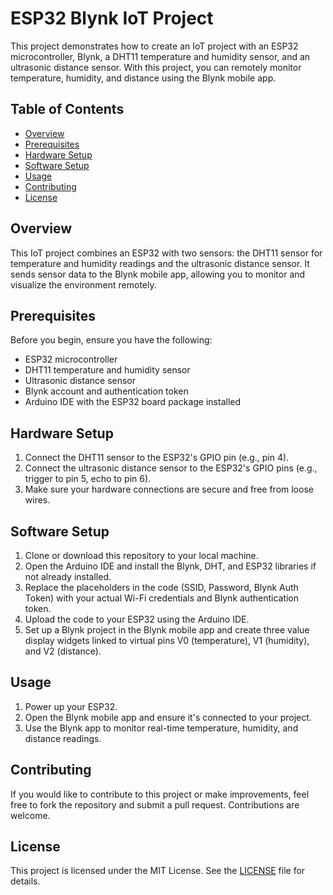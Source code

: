 # ESP32 Blynk IoT Project

This project demonstrates how to create an IoT project with an ESP32 microcontroller, Blynk, a DHT11 temperature and humidity sensor, and an ultrasonic distance sensor. With this project, you can remotely monitor temperature, humidity, and distance using the Blynk mobile app.

## Table of Contents

- [Overview](#overview)
- [Prerequisites](#prerequisites)
- [Hardware Setup](#hardware-setup)
- [Software Setup](#software-setup)
- [Usage](#usage)
- [Contributing](#contributing)
- [License](#license)

## Overview

This IoT project combines an ESP32 with two sensors: the DHT11 sensor for temperature and humidity readings and the ultrasonic distance sensor. It sends sensor data to the Blynk mobile app, allowing you to monitor and visualize the environment remotely.

## Prerequisites

Before you begin, ensure you have the following:

- ESP32 microcontroller
- DHT11 temperature and humidity sensor
- Ultrasonic distance sensor
- Blynk account and authentication token
- Arduino IDE with the ESP32 board package installed

## Hardware Setup

1. Connect the DHT11 sensor to the ESP32's GPIO pin (e.g., pin 4).
2. Connect the ultrasonic distance sensor to the ESP32's GPIO pins (e.g., trigger to pin 5, echo to pin 6).
3. Make sure your hardware connections are secure and free from loose wires.

## Software Setup

1. Clone or download this repository to your local machine.
2. Open the Arduino IDE and install the Blynk, DHT, and ESP32 libraries if not already installed.
3. Replace the placeholders in the code (SSID, Password, Blynk Auth Token) with your actual Wi-Fi credentials and Blynk authentication token.
4. Upload the code to your ESP32 using the Arduino IDE.
5. Set up a Blynk project in the Blynk mobile app and create three value display widgets linked to virtual pins V0 (temperature), V1 (humidity), and V2 (distance).

## Usage

1. Power up your ESP32.
2. Open the Blynk mobile app and ensure it's connected to your project.
3. Use the Blynk app to monitor real-time temperature, humidity, and distance readings.

## Contributing

If you would like to contribute to this project or make improvements, feel free to fork the repository and submit a pull request. Contributions are welcome.

## License

This project is licensed under the MIT License. See the [LICENSE](LICENSE) file for details.

